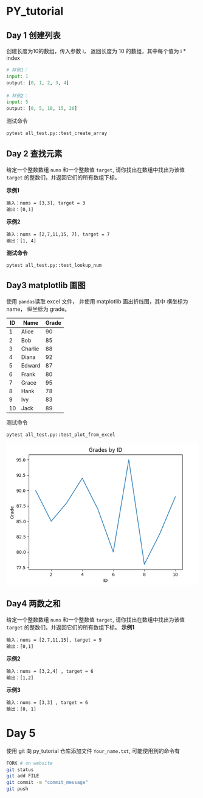 # PY_tutorial

## Day 1 创建列表

创建长度为10的数组，传入参数 i， 返回长度为 10 的数组，其中每个值为 i * index 

```python
# 样例1：
input: 1
output: [0, 1, 2, 3, 4]

# 样例2：
input: 5
output: [0, 5, 10, 15, 20]
```

测试命令

```python
pytest all_test.py::test_create_array
```



## Day 2 查找元素

给定一个整数数组 `nums` 和一个整数值 `target`, 请你找出在数组中找出为该值 `target` 的整数们，并返回它们的所有数组下标。

**示例1**

```
输入：nums = [3,3], target = 3
输出：[0,1]
```

**示例2**

```
输入：nums = [2,7,11,15, 7], target = 7
输出：[1, 4]
```

**测试命令**

```
pytest all_test.py::test_lookup_num
```



## Day3 matplotlib 画图

使用 `pandas`读取 excel 文件， 并使用 matplotlib 画出折线图，其中 横坐标为 name， 纵坐标为 grade。


| ID  | Name    | Grade |
|-----|---------|-------|
|  1  | Alice   |  90   |
|  2  | Bob     |  85   |
|  3  | Charlie |  88   |
|  4  | Diana   |  92   |
|  5  | Edward  |  87   |
|  6  | Frank   |  80   |
|  7  | Grace   |  95   |
|  8  | Hank    |  78   |
|  9  | Ivy     |  83   |
| 10  | Jack    |  89   |

测试命令

```bash
pytest all_test.py::test_plot_from_excel
```

![image-20240612193611054](./images/grade-plot.png)



## Day4 两数之和

给定一个整数数组 `nums` 和一个整数值 `target`, 请你找出在数组中找出为该值 `target` 的整数们，并返回它们的所有数组下标。
**示例1**

```
输入：nums = [2,7,11,15], target = 9
输出：[0,1]
```

**示例2**

```
输入：nums = [3,2,4] , target = 6
输出：[1,2]
```


**示例3**

```
输入：nums = [3,3] , target = 6
输出：[0, 1]
```

# Day 5
使用 git 向 py_tutorial 仓库添加文件 `Your_name.txt`, 可能使用到的命令有
``` bash
FORK # on website
git status
git add FILE
git commit -m "commit_message"
git push
```
